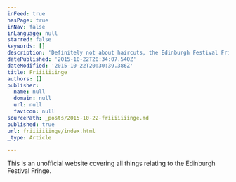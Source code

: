 ```yaml
---
inFeed: true
hasPage: true
inNav: false
inLanguage: null
starred: false
keywords: []
description: 'Definitely not about haircuts, the Edinburgh Festival Fringe is one of the largest festivals of its kind anywhere. '
datePublished: '2015-10-22T20:34:07.540Z'
dateModified: '2015-10-22T20:30:39.386Z'
title: Friiiiiiinge
authors: []
publisher:
  name: null
  domain: null
  url: null
  favicon: null
sourcePath: _posts/2015-10-22-friiiiiiinge.md
published: true
url: friiiiiiinge/index.html
_type: Article

---
```

This is an unofficial website covering all things relating to the Edinburgh Festival Fringe.